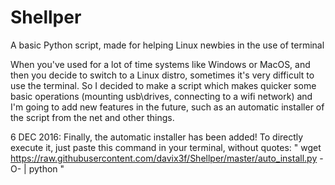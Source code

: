 # Shellper
A basic Python script, made for helping Linux newbies in the use of terminal

When you've used for a lot of time systems like Windows or MacOS, and then you decide to switch to a Linux distro, sometimes
it's very difficult to use the terminal.
So I decided to make a script which makes quicker some basic operations (mounting usb\drives, connecting to a wifi network)
and I'm going to add new features in the future, such as an automatic installer of the script from the net and other things.

6 DEC 2016:
    Finally, the automatic installer has been added!
    To directly execute it, just paste this command in your terminal, without quotes: 
    "  wget https://raw.githubusercontent.com/davix3f/Shellper/master/auto_install.py -O- | python "
